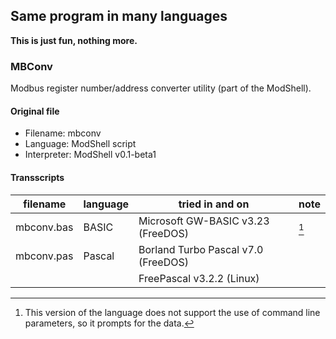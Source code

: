 ## Same program in many languages  

**This is just fun, nothing more.**  

### MBConv  

Modbus register number/address converter utility (part of the ModShell).  

#### Original file

- Filename: mbconv  
- Language: ModShell script  
- Interpreter: ModShell v0.1-beta1  

#### Transscripts

|filename  |language|tried in and on                    |note|
|----------|--------|-----------------------------------|----|
|mbconv.bas|BASIC   |Microsoft GW-BASIC v3.23 (FreeDOS) |[^1]|
|mbconv.pas|Pascal  |Borland Turbo Pascal v7.0 (FreeDOS)|    |
|          |        |FreePascal v3.2.2 (Linux)          |    |

[^1]: This version of the language does not support the use of command line
 parameters, so it prompts for the data.  
